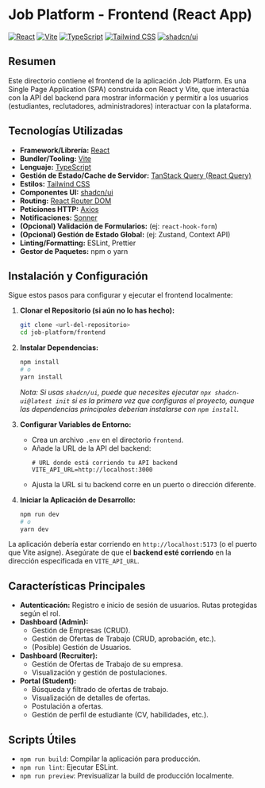 # Job Platform - Frontend (React App)

[![React](https://img.shields.io/badge/Library-React-blue.svg)](https://reactjs.org/)
[![Vite](https://img.shields.io/badge/Build%20Tool-Vite-purple.svg)](https://vitejs.dev/)
[![TypeScript](https://img.shields.io/badge/Language-TypeScript-blue.svg)](https://www.typescriptlang.org/)
[![Tailwind CSS](https://img.shields.io/badge/CSS-Tailwind-cyan.svg)](https://tailwindcss.com/)
[![shadcn/ui](https://img.shields.io/badge/UI-shadcn/ui-black.svg)](https://ui.shadcn.com/)

## Resumen

Este directorio contiene el frontend de la aplicación Job Platform. Es una Single Page Application (SPA) construida con React y Vite, que interactúa con la API del backend para mostrar información y permitir a los usuarios (estudiantes, reclutadores, administradores) interactuar con la plataforma.

## Tecnologías Utilizadas

*   **Framework/Librería:** [React](https://reactjs.org/)
*   **Bundler/Tooling:** [Vite](https://vitejs.dev/)
*   **Lenguaje:** [TypeScript](https://www.typescriptlang.org/)
*   **Gestión de Estado/Cache de Servidor:** [TanStack Query (React Query)](https://tanstack.com/query/latest)
*   **Estilos:** [Tailwind CSS](https://tailwindcss.com/)
*   **Componentes UI:** [shadcn/ui](https://ui.shadcn.com/)
*   **Routing:** [React Router DOM](https://reactrouter.com/)
*   **Peticiones HTTP:** [Axios](https://axios-http.com/)
*   **Notificaciones:** [Sonner](https://sonner.emilkowal.ski/)
*   **(Opcional) Validación de Formularios:** (ej: `react-hook-form`)
*   **(Opcional) Gestión de Estado Global:** (ej: Zustand, Context API)
*   **Linting/Formatting:** ESLint, Prettier
*   **Gestor de Paquetes:** npm o yarn

## Instalación y Configuración

Sigue estos pasos para configurar y ejecutar el frontend localmente:

1.  **Clonar el Repositorio (si aún no lo has hecho):**
    ```bash
    git clone <url-del-repositorio>
    cd job-platform/frontend
    ```

2.  **Instalar Dependencias:**
    ```bash
    npm install
    # o
    yarn install
    ```
    *Nota: Si usas `shadcn/ui`, puede que necesites ejecutar `npx shadcn-ui@latest init` si es la primera vez que configuras el proyecto, aunque las dependencias principales deberían instalarse con `npm install`.*

3.  **Configurar Variables de Entorno:**
    *   Crea un archivo `.env` en el directorio `frontend`.
    *   Añade la URL de la API del backend:
        ```env
        # URL donde está corriendo tu API backend
        VITE_API_URL=http://localhost:3000
        ```
    *   Ajusta la URL si tu backend corre en un puerto o dirección diferente.

4.  **Iniciar la Aplicación de Desarrollo:**
    ```bash
    npm run dev
    # o
    yarn dev
    ```

La aplicación debería estar corriendo en `http://localhost:5173` (o el puerto que Vite asigne). Asegúrate de que el **backend esté corriendo** en la dirección especificada en `VITE_API_URL`.

## Características Principales

*   **Autenticación:** Registro e inicio de sesión de usuarios. Rutas protegidas según el rol.
*   **Dashboard (Admin):**
    *   Gestión de Empresas (CRUD).
    *   Gestión de Ofertas de Trabajo (CRUD, aprobación, etc.).
    *   (Posible) Gestión de Usuarios.
*   **Dashboard (Recruiter):**
    *   Gestión de Ofertas de Trabajo de su empresa.
    *   Visualización y gestión de postulaciones.
*   **Portal (Student):**
    *   Búsqueda y filtrado de ofertas de trabajo.
    *   Visualización de detalles de ofertas.
    *   Postulación a ofertas.
    *   Gestión de perfil de estudiante (CV, habilidades, etc.).

## Scripts Útiles

*   `npm run build`: Compilar la aplicación para producción.
*   `npm run lint`: Ejecutar ESLint.
*   `npm run preview`: Previsualizar la build de producción localmente.